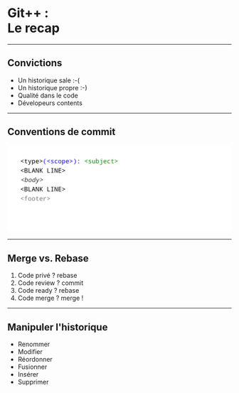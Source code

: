 <!-- .slide: data-background="#F5AF33" -->

# Git++ : <br> Le recap

---

<!-- .slide: class="oneColList" -->

## Convictions

* Un historique sale :-(
* Un historique propre :-)
* Qualité dans le code
* Dévelopeurs contents

---

## Conventions de commit

![git rebase target](img/conventions-00.png)

---

<!-- .slide: class="oneColList" -->

## Merge vs. Rebase

1. Code privé ? rebase
2. Code review ? commit
3. Code ready ? rebase
4. Code merge ? merge !

---

<!-- .slide: class="twoColList" -->

## Manipuler l'historique

* Renommer
* Modifier
* Réordonner
* Fusionner
* Insérer
* Supprimer
